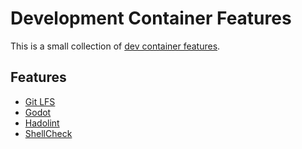 # Development Container Features

This is a small collection of [dev container features](https://github.com/devcontainers/features/).

## Features
- [Git LFS](src/git-lfs/)
- [Godot](src/godot/)
- [Hadolint](src/hadolint/)
- [ShellCheck](src/shellcheck/)
